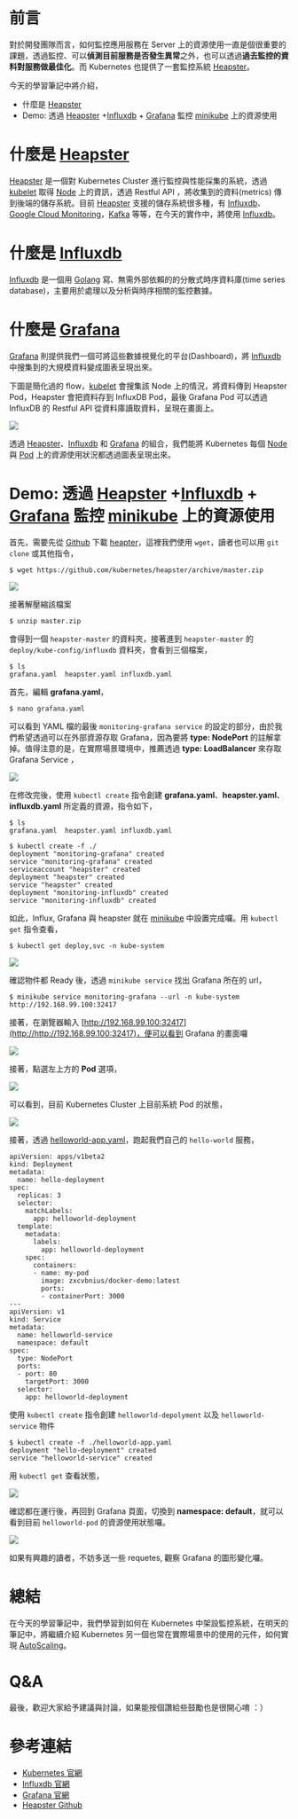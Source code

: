 # 前言
對於開發團隊而言，如何監控應用服務在 Server 上的資源使用一直是個很重要的課題，透過監控、可以**偵測目前服務是否發生異常**之外，也可以透過**過去監控的資料對服務做最佳化**。而 Kubernetes 也提供了一套監控系統 [Heapster](https://github.com/kubernetes/heapster)。

今天的學習筆記中將介紹，

- 什麼是 [Heapster](https://github.com/kubernetes/heapster)
- Demo: 透過 [Heapster](https://github.com/kubernetes/heapster) +[Influxdb](https://www.influxdata.com/) + [Grafana](https://grafana.com/) 監控 [minikube](https://github.com/kubernetes/minikube) 上的資源使用

# 什麼是 [Heapster](https://github.com/kubernetes/heapster)
[Heapster](https://github.com/kubernetes/heapster) 是一個對 Kubernetes Cluster 進行監控與性能採集的系統，透過 [kubelet](https://kubernetes.io/docs/reference/generated/kubelet/) 取得 [Node](https://kubernetes.io/docs/concepts/architecture/nodes/) 上的資訊，透過 Restful API ，將收集到的資料(metrics) 傳到後端的儲存系統。目前 [Heapster](https://github.com/kubernetes/heapster) 支援的儲存系統很多種，有 [Influxdb](https://www.influxdata.com)、[Google Cloud Monitoring](https://cloud.google.com/monitoring/?hl=zh-tw)，[Kafka](https://kafka.apache.org) 等等，在今天的實作中，將使用 [Influxdb](https://www.influxdata.com)。 

# 什麼是 [Influxdb](https://www.influxdata.com)
[Influxdb](https://www.influxdata.com) 是一個用 [Golang](https://golang.org) 寫、無需外部依賴的的分散式時序資料庫(time series database)，主要用於處理以及分析與時序相關的監控數據。

# 什麼是 [Grafana](https://grafana.com/)
[Grafana](https://grafana.com/) 則提供我們一個可將這些數據視覺化的平台(Dashboard)，將 [Influxdb](https://www.influxdata.com) 中搜集到的大規模資料變成圖表呈現出來。

下圖是簡化過的 flow，[kubelet](https://kubernetes.io/docs/reference/generated/kubelet/) 會搜集該 Node 上的情況，將資料傳到 Heapster Pod，Heapster 會把資料存到 InfluxDB Pod，最後 Grafana Pod 可以透過 InfluxDB 的 Restful API 從資料庫讀取資料，呈現在畫面上。

![](https://github.com/zxcvbnius/k8s-30-day-sharing/blob/master/Day24/kubernetes-monitor-flow.png?raw=true)

透過 [Heapster](https://github.com/kubernetes/heapster)、[Influxdb](https://www.influxdata.com) 和 [Grafana](https://grafana.com/) 的組合，我們能將 Kubernetes 每個 [Node](https://kubernetes.io/docs/concepts/architecture/nodes/) 與 [Pod](https://kubernetes.io/docs/concepts/workloads/pods/pod/) 上的資源使用狀況都透過圖表呈現出來。

# Demo: 透過 [Heapster](https://github.com/kubernetes/heapster) +[Influxdb](https://www.influxdata.com/) + [Grafana](https://grafana.com/) 監控 [minikube](https://github.com/kubernetes/minikube) 上的資源使用

首先，需要先從 [Github](https://github.com) 下載 [heapter](https://github.com/kubernetes/heapster)，這裡我們使用 `wget`，讀者也可以用 `git clone` 或其他指令，

```
$ wget https://github.com/kubernetes/heapster/archive/master.zip
```

![](https://github.com/zxcvbnius/k8s-30-day-sharing/blob/master/Day24/download-heapster.png?raw=true)

接著解壓縮該檔案

```
$ unzip master.zip
```

會得到一個 `heapster-master` 的資料夾，接著進到 `heapster-master` 的 `deploy/kube-config/influxdb` 資料夾，會看到三個檔案，

```
$ ls
grafana.yaml  heapster.yaml influxdb.yaml
```

首先，編輯 **grafana.yaml**，

```
$ nano grafana.yaml
```

可以看到 YAML 檔的最後 `monitoring-grafana service` 的設定的部分，由於我們希望透過可以在外部資源存取 Grafana，因為要將 **type: NodePort** 的註解拿掉。值得注意的是，在實際場景環境中，推薦透過 **type: LoadBalancer** 來存取 Grafana Service ，

![](https://github.com/zxcvbnius/k8s-30-day-sharing/blob/master/Day24/grafana-service-yaml.png?raw=true)

在修改完後，使用 `kubectl create` 指令創建 **grafana.yaml**、**heapster.yaml**、**influxdb.yaml** 所定義的資源，指令如下，

```
$ ls
grafana.yaml  heapster.yaml influxdb.yaml

$ kubectl create -f ./
deployment "monitoring-grafana" created
service "monitoring-grafana" created
serviceaccount "heapster" created
deployment "heapster" created
service "heapster" created
deployment "monitoring-influxdb" created
service "monitoring-influxdb" created
```

如此，Influx, Grafana 與 heapster 就在 [minikube](https://github.com/kubernetes/minikube) 中設置完成囉。用 `kubectl get` 指令查看，

```
$ kubectl get deploy,svc -n kube-system
```

![](https://github.com/zxcvbnius/k8s-30-day-sharing/blob/master/Day24/kubectl-get-monitor-pods.png?raw=true)


確認物件都 Ready 後，透過 `minikube service` 找出 Grafana 所在的 url，

```
$ minikube service monitoring-grafana --url -n kube-system
http://192.168.99.100:32417
```

接著，在瀏覽器輸入 [http://192.168.99.100:32417](http://http://192.168.99.100:32417)，便可以看到 Grafana 的畫面囉


![](https://github.com/zxcvbnius/k8s-30-day-sharing/blob/master/Day24/grafana-welcome-page.png?raw=true)

接著，點選左上方的 **Pod** 選項，

![](https://github.com/zxcvbnius/k8s-30-day-sharing/blob/master/Day24/grafana-select-pod-page.png?raw=true)

可以看到，目前 Kubernetes Cluster 上目前系統 Pod 的狀態，

![](https://github.com/zxcvbnius/k8s-30-day-sharing/blob/master/Day24/grafana-pod-status.png?raw=true)

接著，透過 [helloworld-app.yaml](https://github.com/zxcvbnius/k8s-30-day-sharing/blob/master/Day24/demo-monitor/helloworld-app.yaml)，跑起我們自己的 `hello-world` 服務，

```
apiVersion: apps/v1beta2
kind: Deployment
metadata:
  name: hello-deployment
spec:
  replicas: 3
  selector:
    matchLabels:
      app: helloworld-deployment
  template:
    metadata:
      labels:
        app: helloworld-deployment
    spec:
      containers:
      - name: my-pod
        image: zxcvbnius/docker-demo:latest
        ports:
        - containerPort: 3000
---
apiVersion: v1
kind: Service
metadata:
  name: helloworld-service
  namespace: default
spec:
  type: NodePort
  ports:
  - port: 80
    targetPort: 3000
  selector:
    app: helloworld-deployment
```


使用 `kubectl create` 指令創建 `helloworld-depolyment` 以及 `helloworld-service` 物件

```
$ kubectl create -f ./helloworld-app.yaml
deployment "hello-deployment" created
service "helloworld-service" created
```

用 `kubectl get` 查看狀態，

![](https://github.com/zxcvbnius/k8s-30-day-sharing/blob/master/Day24/kubectl-get-helloworld.png?raw=true)

確認都在運行後，再回到 Grafana 頁面，切換到 **namespace: default**，就可以看到目前 `helloworld-pod` 的資源使用狀態囉。

![](https://github.com/zxcvbnius/k8s-30-day-sharing/blob/master/Day24/kubectl-get-helloworld.png?raw=true)

如果有興趣的讀者，不妨多送一些 requetes, 觀察 Grafana 的圖形變化囉。

# 總結
在今天的學習筆記中，我們學習到如何在 Kubernetes 中架設監控系統，在明天的筆記中，將繼續介紹 Kubernetes 另一個也常在實際場景中的使用的元件，如何實現 [AutoScaling](https://en.wikipedia.org/wiki/Autoscaling)。

# Q&A
最後，歡迎大家給予建議與討論，如果能按個讚給些鼓勵也是很開心唷 ：）

# 參考連結
- [Kubernetes 官網](https://kubernetes.io)
- [Influxdb 官網](https://www.influxdata.com/)
- [Grafana 官網](https://grafana.com/)
- [Heapster Github](https://github.com/kubernetes/heapster)
